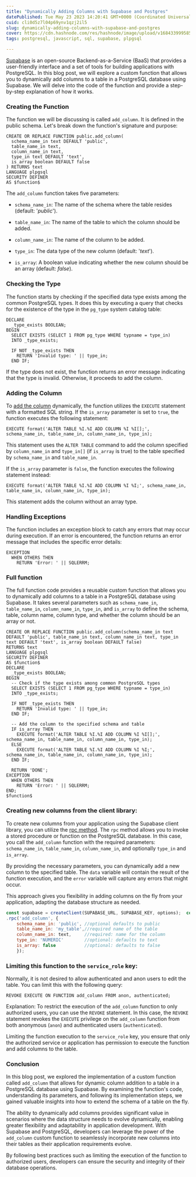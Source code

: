```yaml
---
title: "Dynamically Adding Columns with Supabase and Postgres"
datePublished: Tue May 23 2023 14:20:41 GMT+0000 (Coordinated Universal Time)
cuid: cli0d5z7l04p69ynv1qzj2il5
slug: dynamically-adding-columns-with-supabase-and-postgres
cover: https://cdn.hashnode.com/res/hashnode/image/upload/v1684339995857/5d802b5d-69c9-48e0-b0cf-9bc9d75fa74a.png
tags: postgresql, javascript, sql, supabase, plpgsql

---
```


[Supabase](https://supabase.com/) is an open-source Backend-as-a-Service (BaaS) that provides a user-friendly interface and a set of tools for building applications with PostgreSQL. In this blog post, we will explore a custom function that allows you to dynamically add columns to a table in a PostgreSQL database using Supabase. We will delve into the code of the function and provide a step-by-step explanation of how it works.

### Creating the Function

The function we will be discussing is called `add_column`. It is defined in the public schema. Let's break down the function's signature and purpose:

```pgsql
CREATE OR REPLACE FUNCTION public.add_column(
  schema_name_in text DEFAULT 'public',
  table_name_in text,
  column_name_in text,
  type_in text DEFAULT 'text',
  is_array boolean DEFAULT false
) RETURNS text
LANGUAGE plpgsql
SECURITY DEFINER
AS $function$
```

The `add_column` function takes five parameters:

* `schema_name_in`: The name of the schema where the table resides (default: '*public*').
    
* `table_name_in`: The name of the table to which the column should be added.
    
* `column_name_in`: The name of the column to be added.
    
* `type_in`: The data type of the new column (default: '*text*').
    
* `is_array`: A boolean value indicating whether the new column should be an array (default: *false*).
    

### Checking the Type

The function starts by checking if the specified data type exists among the common PostgreSQL types. It does this by executing a query that checks for the existence of the type in the `pg_type` system catalog table:

```pgsql
DECLARE
  _type_exists BOOLEAN;
BEGIN
  SELECT EXISTS (SELECT 1 FROM pg_type WHERE typname = type_in)
  INTO _type_exists;

  IF NOT _type_exists THEN
    RETURN 'Invalid type: ' || type_in;
  END IF;
```

If the type does not exist, the function returns an error message indicating that the type is invalid. Otherwise, it proceeds to add the column.

### Adding the Column

To [add the column](https://supabase.com/docs/guides/database/tables#columns) dynamically, the function utilizes the `EXECUTE` statement with a formatted SQL string. If the `is_array` parameter is set to `true`, the function executes the following statement:

```pgsql
EXECUTE format('ALTER TABLE %I.%I ADD COLUMN %I %I[];', schema_name_in, table_name_in, column_name_in, type_in);
```

This statement uses the `ALTER TABLE` command to add the column specified by `column_name_in` and `type_in[]` (if `is_array` is true) to the table specified by `schema_name_in` and `table_name_in`.

If the `is_array` parameter is `false`, the function executes the following statement instead:

```pgsql
EXECUTE format('ALTER TABLE %I.%I ADD COLUMN %I %I;', schema_name_in, table_name_in, column_name_in, type_in);
```

This statement adds the column without an array type.

### Handling Exceptions

The function includes an exception block to catch any errors that may occur during execution. If an error is encountered, the function returns an error message that includes the specific error details:

```pgsql
EXCEPTION
  WHEN OTHERS THEN
    RETURN 'Error: ' || SQLERRM;
```

### Full function

The full function code provides a reusable custom function that allows you to dynamically add columns to a table in a PostgreSQL database using Supabase. It takes several parameters such as `schema_name_in`, `table_name_in`, `column_name_in`, `type_in`, and `is_array` to define the schema, table, column name, column type, and whether the column should be an array or not.

```pgsql
CREATE OR REPLACE FUNCTION public.add_column(schema_name_in text DEFAULT 'public', table_name_in text, column_name_in text, type_in text DEFAULT 'text', is_array boolean DEFAULT false)
RETURNS text
LANGUAGE plpgsql
SECURITY DEFINER
AS $function$
DECLARE
  _type_exists BOOLEAN;
BEGIN
  -- Check if the type exists among common PostgreSQL types
  SELECT EXISTS (SELECT 1 FROM pg_type WHERE typname = type_in)
  INTO _type_exists;

  IF NOT _type_exists THEN
    RETURN 'Invalid type: ' || type_in;
  END IF;

  -- Add the column to the specified schema and table
  IF is_array THEN
    EXECUTE format('ALTER TABLE %I.%I ADD COLUMN %I %I[];', schema_name_in, table_name_in, column_name_in, type_in);
  ELSE
    EXECUTE format('ALTER TABLE %I.%I ADD COLUMN %I %I;', schema_name_in, table_name_in, column_name_in, type_in);
  END IF;

  RETURN 'DONE';
EXCEPTION
  WHEN OTHERS THEN
    RETURN 'Error: ' || SQLERRM;
END;
$function$
```

### Creating new columns from the client library:

To create new columns from your application using the Supabase client library, you can utilize the [rpc method](https://supabase.com/docs/reference/javascript/rpc). The `rpc` method allows you to invoke a stored procedure or function on the PostgreSQL database. In this case, you call the `add_column` function with the required parameters: `schema_name_in`, `table_name_in`, `column_name_in`, and optionally `type_in` and `is_array`.

By providing the necessary parameters, you can dynamically add a new column to the specified table. The `data` variable will contain the result of the function execution, and the `error` variable will capture any errors that might occur.

This approach gives you flexibility in adding columns on the fly from your application, adapting the database structure as needed.

```javascript
const supabase = createClient(SUPABASE_URL, SUPABASE_KEY, options);  const {data:data , error} = await supabase
.rpc('add_column', {
    schema_name_in: 'public', //optional defaults to public
    table_name_in: 'my_table',//required name of the table
    column_name_in: text,     //required: name for the column
    type_in: 'NUMERIC'        //optional: defaults to text
    is_array: false           //optional: defaults to false
    });
```

### Limiting this function to the `service_role` key:

Normally, it is not desired to allow authenticated and anon users to edit the table. You can limit this with the following query:

```pgsql
REVOKE EXECUTE ON FUNCTION add_column FROM anon, authenticated;
```

Explanation: To restrict the execution of the `add_column` function to only authorized users, you can use the `REVOKE` statement. In this case, the `REVOKE` statement revokes the `EXECUTE` privilege on the `add_column` function from both anonymous (`anon`) and authenticated users (`authenticated`).

Limiting the function execution to the `service_role` key, you ensure that only the authorized service or application has permission to execute the function and add columns to the table.

### Conclusion

In this blog post, we explored the implementation of a custom function called `add_column` that allows for dynamic column addition to a table in a PostgreSQL database using Supabase. By examining the function's code, understanding its parameters, and following its implementation steps, we gained valuable insights into how to extend the schema of a table on the fly.

The ability to dynamically add columns provides significant value in scenarios where the data structure needs to evolve dynamically, enabling greater flexibility and adaptability in application development. With Supabase and PostgreSQL, developers can leverage the power of the `add_column` custom function to seamlessly incorporate new columns into their tables as their application requirements evolve.

By following best practices such as limiting the execution of the function to authorized users, developers can ensure the security and integrity of their database operations.